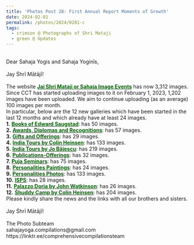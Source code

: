 ```yaml
---
title: 'Photos Post 28: First Annual Report Moments of Growth'
date: 2024-02-01
permalink: /photos/2024/0201-c
tags:
  - crimson @ Photographs of Shri Mataji
  - green @ Updates
---
```


<p>
<br>
Dear Sahaja Yogis and Sahaja Yoginīs,<br>
<br>
Jay Śhrī Mātājī!<br>
<br>
The website <a href="https://imageevent.com/sahaja"> <font color="DarkGreen"><b>Jai Shri Mataji or Sahaja Image Events</b></font></a> has now 3,312 images. Since CCT has started uploading images to it on February 1, 2023, 1,202 images have been uploaded. We aim to continue uploading (as an average) 100 images per month.<br>
In particular, below are the 12 new galleries which have been started in the last 12 months and which already have at least 24 images.<br>
<b>1.</b> <a href="https://imageevent.com/sahaja/art/booksofedwardsaugstad"> <font color="DarkGreen"><b>Books of Edward Saugstad</b></font></a>: has 50 images.<br>
<b>2.</b> <a href="https://imageevent.com/sahaja/momentsofgrowth/awardsdiplomasandrecognitions"> <font color="DarkGreen"><b>Awards, Diplomas and Recognitions</b></font></a>: has 57 images.<br>
<b>3.</b> <a href="https://imageevent.com/sahaja/momentsofgrowth/giftsandofferings"> <font color="DarkGreen"><b>Gifts and Offerings</b></font></a>: has 29 images.<br>
<b>4.</b> <a href="https://imageevent.com/sahaja/momentsofgrowth/indiatoursbycolinheinsen"> <font color="DarkGreen"><b>India Tours by Colin Heinsen</b></font></a>: has 133 images.<br>
<b>5.</b> <a href="https://imageevent.com/sahaja/momentsofgrowth/indiatoursbyjobajescu"> <font color="DarkGreen"><b>India Tours by Jo Băjescu</b></font></a>: has 219 images.<br>
<b>6.</b> <a href="https://imageevent.com/sahaja/momentsofgrowth/publicationsofferings"> <font color="DarkGreen"><b>Publications-Offerings</b></font></a>: has 32 images.<br>
<b>7.</b> <a href="https://imageevent.com/sahaja/momentsofgrowth/pujaseminars"> <font color="DarkGreen"><b>Puja Seminars</b></font></a>: has 75 images.<br>
<b>8.</b> <a href="https://imageevent.com/sahaja/personalities/paintings"> <font color="DarkGreen"><b>Personalities Paintings</b></font></a>: has 24 images.<br>
<b>9.</b> <a href="https://imageevent.com/sahaja/personalities/photos"> <font color="DarkGreen"><b>Personalities Photos</b></font></a>: has 133 images.<br>
<b>10.</b> <a href="https://imageevent.com/sahaja/shrimatajisplaces/isps"> <font color="DarkGreen"><b>ISPS</b></font></a>: has 28 images.<br>
<b>11.</b> <a href="https://imageevent.com/sahaja/shrimatajisplaces/palazzodoriabyjohnwatkinson"> <font color="DarkGreen"><b>Palazzo Doria by John Watkinson</b></font></a>: has 26 images.<br>
<b>12.</b> <a href="https://imageevent.com/sahaja/shrimatajisplaces/shuddhicampbycolinheinsen"> <font color="DarkGreen"><b>Śhuddy Camp by Colin Heinsen</b></font></a>: has 204 images.<br>
Please kindly share the news and the links with all our brothers and sisters.<br>
<br>
Jay Śhrī Mātājī!<br>
<br>
The Photo Subteam<br>
sahajayoga.compilations@gmail.com<br>
https://linktr.ee/comprehensivecompilationsteam<br>
</p>